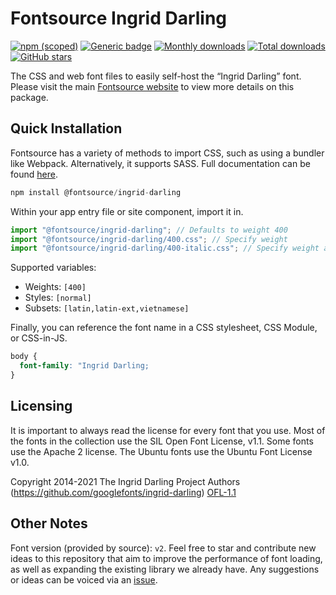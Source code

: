 # Fontsource Ingrid Darling

[![npm (scoped)](https://img.shields.io/npm/v/@fontsource/ingrid-darling?color=brightgreen)](https://www.npmjs.com/package/@fontsource/ingrid-darling) [![Generic badge](https://img.shields.io/badge/fontsource-passing-brightgreen)](https://github.com/fontsource/fontsource) [![Monthly downloads](https://badgen.net/npm/dm/@fontsource/ingrid-darling)](https://github.com/fontsource/fontsource) [![Total downloads](https://badgen.net/npm/dt/@fontsource/ingrid-darling)](https://github.com/fontsource/fontsource) [![GitHub stars](https://img.shields.io/github/stars/fontsource/fontsource.svg?style=social&label=Star)](https://github.com/fontsource/fontsource/stargazers)

The CSS and web font files to easily self-host the “Ingrid Darling” font. Please visit the main [Fontsource website](https://fontsource.org/fonts/ingrid-darling) to view more details on this package.

## Quick Installation

Fontsource has a variety of methods to import CSS, such as using a bundler like Webpack. Alternatively, it supports SASS. Full documentation can be found [here](https://beta.fontsource.org/docs/getting-started/introduction).

```javascript
npm install @fontsource/ingrid-darling
```

Within your app entry file or site component, import it in.

```javascript
import "@fontsource/ingrid-darling"; // Defaults to weight 400
import "@fontsource/ingrid-darling/400.css"; // Specify weight
import "@fontsource/ingrid-darling/400-italic.css"; // Specify weight and style

```

Supported variables:
- Weights: `[400]`
- Styles: `[normal]`
- Subsets: `[latin,latin-ext,vietnamese]`

Finally, you can reference the font name in a CSS stylesheet, CSS Module, or CSS-in-JS.

```css
body {
  font-family: "Ingrid Darling;
}
```

## Licensing
It is important to always read the license for every font that you use.
Most of the fonts in the collection use the SIL Open Font License, v1.1. Some fonts use the Apache 2 license. The Ubuntu fonts use the Ubuntu Font License v1.0.

Copyright 2014-2021 The Ingrid Darling Project Authors (https://github.com/googlefonts/ingrid-darling)
[OFL-1.1](http://scripts.sil.org/OFL)

## Other Notes
Font version (provided by source): `v2`.
Feel free to star and contribute new ideas to this repository that aim to improve the performance of font loading, as well as expanding the existing library we already have. Any suggestions or ideas can be voiced via an [issue](https://github.com/fontsource/fontsource/issues).